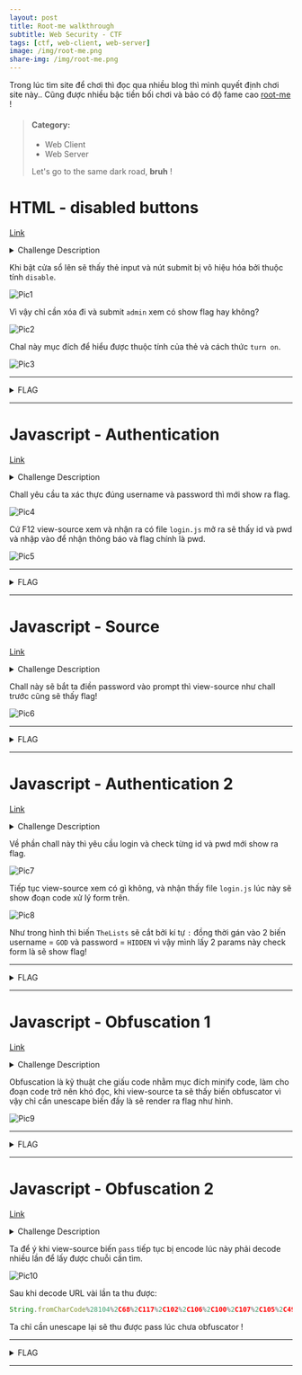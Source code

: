 ```yaml
---
layout: post
title: Root-me walkthrough
subtitle: Web Security - CTF
tags: [ctf, web-client, web-server]
image: /img/root-me.png
share-img: /img/root-me.png
---
```


Trong lúc tìm site để chơi thì đọc qua nhiều blog thì mình quyết định chơi site này.. Cũng được nhiều bậc tiền bối chơi và bảo có độ fame cao [root-me](https://www.root-me.org/) !

> #### Category:
>
> - Web Client
> - Web Server
>
> Let's go to the same dark road, **bruh** !

# HTML - disabled buttons

[Link](https://www.root-me.org/en/Challenges/Web-Client/HTML-disabled-buttons)

<details>
    <summary>Challenge Description</summary>
    This form is disabled and can not be used. It’s up to you to find a way to use it.
</details>

Khi bật cửa sổ lên sẽ thấy thẻ input và nút submit bị vô hiệu hóa bởi thuộc tính `disable`.


![Pic1](../img/26032018/pic1.png)

Vì vậy chỉ cần xóa đi và submit `admin` xem có show flag hay không?

![Pic2](../img/26032018/pic2.png)

Chal này mục đích để hiểu được thuộc tính của thẻ và cách thức `turn on`.

![Pic3](../img/26032018/pic3.png)

***

<details>
  <summary>FLAG</summary>
  
  HTMLCantStopYou
</details>
 
***

# Javascript - Authentication
[Link](https://www.root-me.org/en/Challenges/Web-Client/Javascript-Authentication)
<details>
  <summary>Challenge Description</summary>
  None !
</details>

Chall yêu cầu ta xác thực đúng username và password thì mới show ra flag.

![Pic4](../img/26032018/pic4.png)

Cứ F12 view-source xem và nhận ra có file `login.js` mở ra sẽ thấy id và pwd và nhập vào để nhận thông báo và flag chính là pwd.

![Pic5](../img/26032018/pic5.png)

***

<details>
  <summary>FLAG</summary>
  
  sh.org
</details>
 
***

# Javascript - Source
[Link](https://www.root-me.org/en/Challenges/Web-Client/Javascript-Source)
<details>
  <summary>Challenge Description</summary>
  You know javascript ?
</details>

Chall này sẽ bắt ta điền password vào prompt thì view-source như chall trước cũng sẽ thấy flag!

![Pic6](../img/26032018/pic6.png)

***

<details>
  <summary>FLAG</summary>
  
  123456azerty
</details>
 
***

# Javascript - Authentication 2
[Link](https://www.root-me.org/en/Challenges/Web-Client/Javascript-Authentication-2)
<details>
  <summary>Challenge Description</summary>
  Yes folks, Javascript is damn easy :)
</details>

Về phần chall này thì yêu cầu login và check từng id và pwd mới show ra flag.

![Pic7](../img/26032018/pic7.png)

Tiếp tục view-source xem có gì không, và nhận thấy file `login.js` lúc này sẽ show đoạn code xử lý form trên.

![Pic8](../img/26032018/pic8.png)

Như trong hình thì biến `TheLists` sẽ cắt bởi kí tự `:` đồng thời gán vào 2 biến username = `GOD` và password = `HIDDEN` vì vậy mình lấy 2 params này check form là sẽ show flag!

***

<details>
  <summary>FLAG</summary>
  
  HIDDEN
</details>

***

# Javascript - Obfuscation 1
[Link](https://www.root-me.org/en/Challenges/Web-Client/Javascript-Obfuscation-1)
<details>
  <summary>Challenge Description</summary>
  None!
</details>

Obfuscation là kỹ thuật che giấu code nhằm mục đích minify code, làm cho đoạn code trở nên khó đọc, khi view-source ta sẽ thấy biến obfuscator vì vậy chỉ cần unescape biến đấy là sẽ render ra flag như hình.

![Pic9](../img/26032018/pic9.png)

***

<details>
  <summary>FLAG</summary>
  
  cpasbiendurpassword
</details>

***

# Javascript - Obfuscation 2
[Link](https://www.root-me.org/en/Challenges/Web-Client/Javascript-Obfuscation-2)
<details>
  <summary>Challenge Description</summary>
  None!
</details>

Ta để ý khi view-source biến `pass` tiếp tục bị encode lúc này phải decode nhiều lần để lấy được chuỗi cần tìm.

![Pic10](../img/26032018/pic10.png)

Sau khi decode URL vài lần ta thu được:
```javascript
String.fromCharCode%28104%2C68%2C117%2C102%2C106%2C100%2C107%2C105%2C49%2C53%2C54%29
```
Ta chỉ cần unescape lại sẽ thu được pass lúc chưa obfuscator !

***

<details>
  <summary>FLAG</summary>
  
  hDufjdki156
</details>

***
